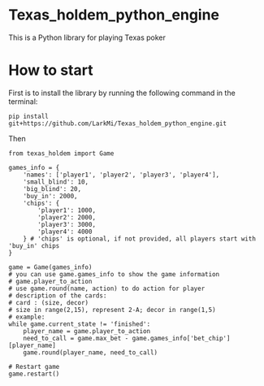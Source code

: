 # Texas_holdem_python_engine
This is a Python library for playing Texas poker

# How to start
First is to install the library by running the following command in the terminal:
```
pip install git+https://github.com/LarkMi/Texas_holdem_python_engine.git
```
Then

```
from texas_holdem import Game

games_info = {
    'names': ['player1', 'player2', 'player3', 'player4'],
    'small_blind': 10,
    'big_blind': 20,
    'buy_in': 2000,
    'chips': {
        'player1': 1000,
        'player2': 2000,
        'player3': 3000,
        'player4': 4000
    } # 'chips' is optional, if not provided, all players start with 'buy_in' chips
}

game = Game(games_info)
# you can use game.games_info to show the game information
# game.player_to_action 
# use game.round(name, action) to do action for player
# description of the cards:
# card : (size, decor)
# size in range(2,15), represent 2-A; decor in range(1,5)
# example:
while game.current_state != 'finished':
    player_name = game.player_to_action
    need_to_call = game.max_bet - game.games_info['bet_chip'][player_name]
    game.round(player_name, need_to_call)

# Restart game
game.restart()
```